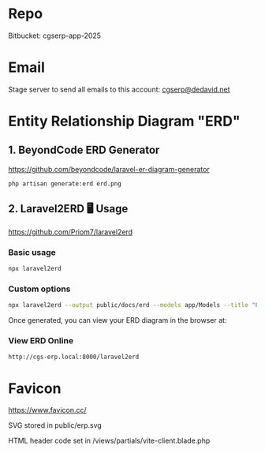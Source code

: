 # Repo

Bitbucket: cgserp-app-2025

# Email

Stage server to send all emails to this account: cgserp@dedavid.net

# Entity Relationship Diagram "ERD"

## 1. BeyondCode ERD Generator

https://github.com/beyondcode/laravel-er-diagram-generator

`php artisan generate:erd erd.png`


## 2. Laravel2ERD 🖥️ Usage

https://github.com/Priom7/laravel2erd

### Basic usage

```bash
npx laravel2erd
```

### Custom options

```bash
npx laravel2erd --output public/docs/erd --models app/Models --title "Project Database ERD"
```

Once generated, you can view your ERD diagram in the browser at:

### View ERD Online

```
http://cgs-erp.local:8000/laravel2erd
```

# Favicon

https://www.favicon.cc/

SVG stored in public/erp.svg

HTML header code set in /views/partials/vite-client.blade.php

